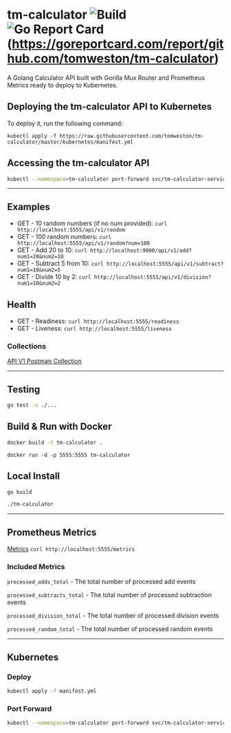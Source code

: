 # tm-calculator ![Build](https://github.com/tomweston/tm-calculator/actions/workflows/go.yml/badge.svg) ![Go Report Card](https://goreportcard.com/badge/github.com/tomweston/tm-calculator)(https://goreportcard.com/report/github.com/tomweston/tm-calculator) 

A Golang Calculator API built with Gorilla Mux Router and Prometheus Metrics ready to deploy to Kubernetes.
  
## Deploying the tm-calculator API to Kubernetes

To deploy it, run the following command:

```
kubectl apply -f https://raw.githubusercontent.com/tomweston/tm-calculator/master/kubernetes/manifest.yml
```

## Accessing the tm-calculator API

```sh
kubectl --namespace=tm-calculator port-forward svc/tm-calculator-service 5555:5555
```
---

## Examples

- GET - 10 random numbers (if no num provided): `curl http://localhost:5555/api/v1/random`
- GET - 100 random numbers: `curl http://localhost:5555/api/v1/random?num=100`
- GET - Add 20 to 10: `curl http://localhost:9000/api/v1/add?num1=20&num2=10`
- GET - Subtract 5 from 10: `curl http://localhost:5555/api/v1/subtract?num1=10&num2=5`
- GET - Divide 10 by 2: `curl http://localhost:5555/api/v1/division?num1=10&num2=2`

## Health

- GET - Readiness: `curl http://localhost:5555/readiness`
- GET - Liveness: `curl http://localhost:5555/liveness`

### Collections

[API V1 Postman Collection](example/v1_postman_collection.json)

---

## Testing

```sh
go test -v ./...
```

## Build & Run with Docker

```sh
docker build -t tm-calculator .
```
```
docker run -d -p 5555:5555 tm-calculator
```

## Local Install

```sh
go build
```
```sh
./tm-calculator
```

---

## Prometheus Metrics

[Metrics](http://127.0.0.1:5555/metrics) `curl http://localhost:5555/metrics`

### Included Metrics

`processed_adds_total` - The total number of processed add events

`processed_subtracts_total` - The total number of processed subtraction events

`processed_division_total` - The total number of processed division events

`processed_random_total` - The total number of processed random events

---

## Kubernetes

### Deploy

```sh
kubectl apply -f manifest.yml
```

### Port Forward

```sh
kubectl --namespace=tm-calculator port-forward svc/tm-calculator-service 5555:5555
```